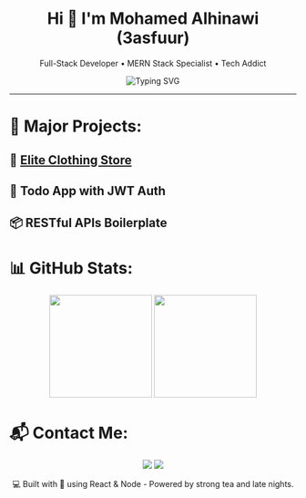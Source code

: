 <!-- README for @alhinawi | Modern MERN Dev Portfolio -->

<h1 align="center">
  Hi 👋 I'm Mohamed Alhinawi (3asfuur)
</h1>

<p align="center">
  Full-Stack Developer • MERN Stack Specialist • Tech Addict
</p>

<div align="center">
  <img src="https://readme-typing-svg.demolab.com?font=Fira+Code&size=22&pause=1000&center=true&vCenter=true&width=450&lines=Building+cool+stuff+with+MERN;I+love+clean+code+and+scalable+apps;Always+learning+and+evolving" alt="Typing SVG" />
</div>

---

# 🚀 Major Projects:
## 🎯  <a href="https://elite909.netlify.app/">Elite Clothing Store</a>

## 🧠  Todo App with JWT Auth

## 📦  RESTful APIs Boilerplate

# 📊 GitHub Stats:

<p align="center"> <img src="https://github-readme-stats.vercel.app/api?username=alhinawi&theme=tokyonight&show_icons=true" height="180"/> <img src="https://github-readme-streak-stats.herokuapp.com?user=alhinawi&theme=tokyonight" height="180"/> </p>

#  📬 Contact Me:

<p align="center"> <a href="mailto:alhinaawi@gmail.com"><img src="https://img.shields.io/badge/Email-D14836?style=for-the-badge&logo=gmail&logoColor=white"/></a> <a href="https://github.com/alhinawi"><img src="https://img.shields.io/badge/GitHub-100000?style=for-the-badge&logo=github&logoColor=white"/></a> </p>
<p align="center"> 💻 Built with 💙 using React & Node - Powered by strong tea and late nights. </p> 

